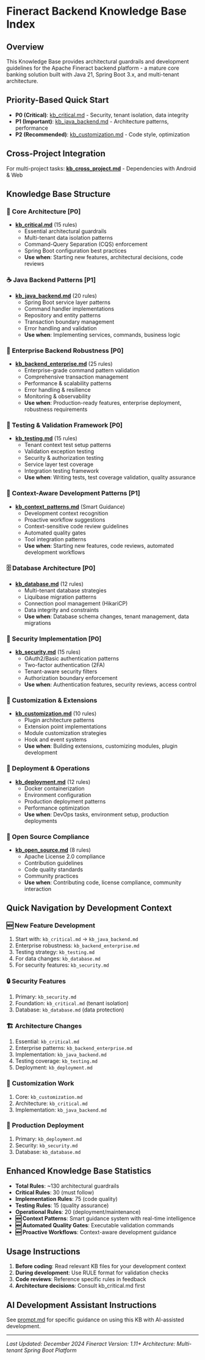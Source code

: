 # Fineract Backend Knowledge Base Index

## Overview
This Knowledge Base provides architectural guardrails and development guidelines for the Apache Fineract backend platform - a mature core banking solution built with Java 21, Spring Boot 3.x, and multi-tenant architecture.

## Priority-Based Quick Start
- **P0 (Critical)**: [kb_critical.md](./kb_critical.md) - Security, tenant isolation, data integrity
- **P1 (Important)**: [kb_java_backend.md](./kb_java_backend.md) - Architecture patterns, performance
- **P2 (Recommended)**: [kb_customization.md](./kb_customization.md) - Code style, optimization

## Cross-Project Integration
For multi-project tasks: **[kb_cross_project.md](./kb_cross_project.md)** - Dependencies with Android & Web

## Knowledge Base Structure

### 🎯 Core Architecture [P0]
- **[kb_critical.md](./kb_critical.md)** (15 rules)
  - Essential architectural guardrails
  - Multi-tenant data isolation patterns
  - Command-Query Separation (CQS) enforcement
  - Spring Boot configuration best practices
  - **Use when**: Starting new features, architectural decisions, code reviews

### ☕ Java Backend Patterns [P1]
- **[kb_java_backend.md](./kb_java_backend.md)** (20 rules)
  - Spring Boot service layer patterns
  - Command handler implementations
  - Repository and entity patterns
  - Transaction boundary management
  - Error handling and validation
  - **Use when**: Implementing services, commands, business logic

### 🏢 Enterprise Backend Robustness [P0]
- **[kb_backend_enterprise.md](./kb_backend_enterprise.md)** (25 rules)
  - Enterprise-grade command pattern validation
  - Comprehensive transaction management
  - Performance & scalability patterns
  - Error handling & resilience
  - Monitoring & observability
  - **Use when**: Production-ready features, enterprise deployment, robustness requirements

### 🧪 Testing & Validation Framework [P0]
- **[kb_testing.md](./kb_testing.md)** (15 rules)
  - Tenant context test setup patterns
  - Validation exception testing
  - Security & authorization testing
  - Service layer test coverage
  - Integration testing framework
  - **Use when**: Writing tests, test coverage validation, quality assurance

### 🎯 Context-Aware Development Patterns [P1]
- **[kb_context_patterns.md](./kb_context_patterns.md)** (Smart Guidance)
  - Development context recognition
  - Proactive workflow suggestions
  - Context-sensitive code review guidelines
  - Automated quality gates
  - Tool integration patterns
  - **Use when**: Starting new features, code reviews, automated development workflows

### 🗄️ Database Architecture [P0]
- **[kb_database.md](./kb_database.md)** (12 rules)
  - Multi-tenant database strategies
  - Liquibase migration patterns
  - Connection pool management (HikariCP)
  - Data integrity and constraints
  - **Use when**: Database schema changes, tenant management, data migrations

### 🔐 Security Implementation [P0]
- **[kb_security.md](./kb_security.md)** (15 rules)
  - OAuth2/Basic authentication patterns
  - Two-factor authentication (2FA)
  - Tenant-aware security filters
  - Authorization boundary enforcement
  - **Use when**: Authentication features, security reviews, access control

### 🔧 Customization & Extensions
- **[kb_customization.md](./kb_customization.md)** (10 rules)
  - Plugin architecture patterns
  - Extension point implementations
  - Module customization strategies
  - Hook and event systems
  - **Use when**: Building extensions, customizing modules, plugin development

### 🚀 Deployment & Operations
- **[kb_deployment.md](./kb_deployment.md)** (12 rules)
  - Docker containerization
  - Environment configuration
  - Production deployment patterns
  - Performance optimization
  - **Use when**: DevOps tasks, environment setup, production deployments

### 📜 Open Source Compliance
- **[kb_open_source.md](./kb_open_source.md)** (8 rules)
  - Apache License 2.0 compliance
  - Contribution guidelines
  - Code quality standards
  - Community practices
  - **Use when**: Contributing code, license compliance, community interaction

## Quick Navigation by Development Context

### 🆕 New Feature Development
1. Start with: `kb_critical.md` → `kb_java_backend.md`
2. Enterprise robustness: `kb_backend_enterprise.md`
3. Testing strategy: `kb_testing.md`
4. For data changes: `kb_database.md`
5. For security features: `kb_security.md`

### 🔒 Security Features
1. Primary: `kb_security.md`
2. Foundation: `kb_critical.md` (tenant isolation)
3. Database: `kb_database.md` (data protection)

### 🏗️ Architecture Changes
1. Essential: `kb_critical.md`
2. Enterprise patterns: `kb_backend_enterprise.md`
3. Implementation: `kb_java_backend.md`
4. Testing coverage: `kb_testing.md`
5. Deployment: `kb_deployment.md`

### 🔧 Customization Work
1. Core: `kb_customization.md`
2. Architecture: `kb_critical.md`
3. Implementation: `kb_java_backend.md`

### 🚀 Production Deployment
1. Primary: `kb_deployment.md`
2. Security: `kb_security.md`
3. Database: `kb_database.md`

## Enhanced Knowledge Base Statistics
- **Total Rules**: ~130 architectural guardrails
- **Critical Rules**: 30 (must follow)
- **Implementation Rules**: 75 (code quality)
- **Testing Rules**: 15 (quality assurance)
- **Operational Rules**: 20 (deployment/maintenance)
- **🆕 Context Patterns**: Smart guidance system with real-time intelligence
- **🆕 Automated Quality Gates**: Executable validation commands
- **🆕 Proactive Workflows**: Context-aware development guidance

## Usage Instructions
1. **Before coding**: Read relevant KB files for your development context
2. **During development**: Use RULE format for validation checks
3. **Code reviews**: Reference specific rules in feedback
4. **Architecture decisions**: Consult kb_critical.md first

## AI Development Assistant Instructions
See [prompt.md](./prompt.md) for specific guidance on using this KB with AI-assisted development.

---
*Last Updated: December 2024*
*Fineract Version: 1.11+*
*Architecture: Multi-tenant Spring Boot Platform*

